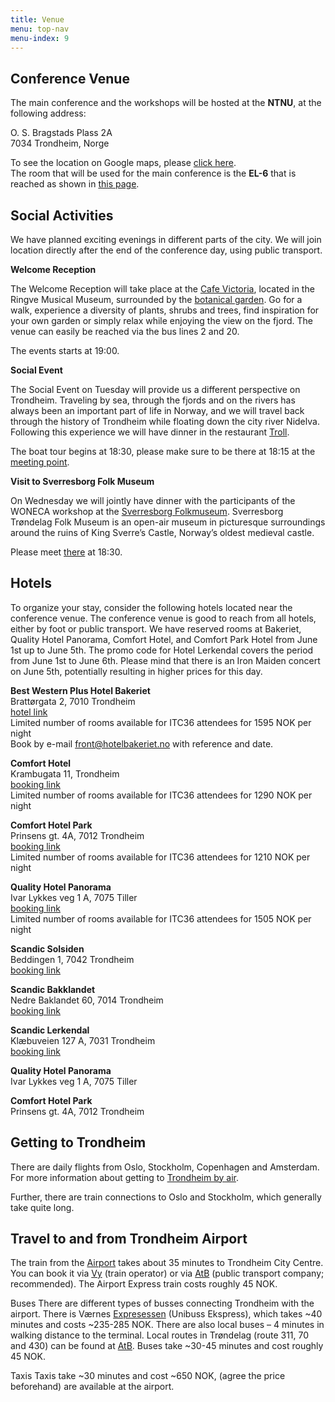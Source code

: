 ```yaml
---
title: Venue
menu: top-nav
menu-index: 9
---
```

## Conference Venue

The main conference and the workshops will be hosted at the **NTNU**, at the following address:

O. S. Bragstads Plass 2A<br>
7034 Trondheim, Norge<br>

To see the location on Google maps, please [click here](https://maps.app.goo.gl/CpEXxP13skSQFiZX6).<br>
The room that will be used for the main conference is the **EL-6** that is reached as shown in [this page](https://link.mazemap.com/k7xOFcei).<br> 


## Social Activities

We have planned exciting evenings in different parts of the city. We will join location directly after the end of the conference day, using public transport.

**Welcome Reception**<br>

The Welcome Reception will take place at the [Cafe Victoria](https://ringve.no/en/caf-victoria), located in the Ringve Musical Museum, surrounded by the [botanical garden](https://www.ntnu.edu/museum/ringve-botanical-garden). Go for a walk, experience a diversity of plants, shrubs and trees, find inspiration for your own garden or simply relax while enjoying the view on the fjord. The venue can easily be reached via the bus lines 2 and 20.

The events starts at 19:00.

**Social Event**<br>

The Social Event on Tuesday will provide us a different perspective on Trondheim. Traveling by sea, through the fjords and on the rivers has always been an important part of life in Norway, and we will travel back through the history of Trondheim while floating down the city river Nidelva. Following this experience we will have dinner in the restaurant [Troll](https://trollrestaurant.no/).

The boat tour begins at 18:30, please make sure to be there at 18:15 at the [meeting point](https://www.google.com/maps/place/Ravnkloa,+Trondheim/@63.4339066,10.3901093,788m/data=!3m2!1e3!4b1!4m6!3m5!1s0x466d319ca85ff08b:0x6841bc7cf356390b!8m2!3d63.4337736!4d10.3923333!16s%2Fg%2F11c3q4gvj_?entry=ttu&g_ep=EgoyMDI1MDUyNy4wIKXMDSoASAFQAw%3D%3D).

**Visit to Sverresborg Folk Museum**<br>

On Wednesday we will jointly have dinner with the participants of the WONECA workshop at the [Sverresborg Folkmuseum](https://sverresborg.no/en). Sverresborg Trøndelag Folk Museum is an open-air museum in picturesque surroundings around the ruins of King Sverre’s Castle, Norway’s oldest medieval castle.  

Please meet [there](https://www.google.com/maps/place/Sverresborg+Tr%C3%B8ndelag+Folk+Museum/@63.4211886,10.3543271,394m/data=!3m1!1e3!4m14!1m7!3m6!1s0x466d3218c527b4a3:0x2b338c80c9d887c0!2sSverresborg+Tr%C3%B8ndelag+Folk+Museum!8m2!3d63.4211886!4d10.356902!16s%2Fg%2F122n0f9k!3m5!1s0x466d3218c527b4a3:0x2b338c80c9d887c0!8m2!3d63.4211886!4d10.356902!16s%2Fg%2F122n0f9k?entry=ttu&g_ep=EgoyMDI1MDUyNy4wIKXMDSoASAFQAw%3D%3D) at 18:30.


## Hotels

To organize your stay, consider the following hotels located near the conference venue. The conference venue is good to reach from all hotels, either by foot or public transport. We have reserved rooms at Bakeriet, Quality Hotel Panorama, Comfort Hotel, and Comfort Park Hotel from June 1st up to June 5th. The promo code for Hotel Lerkendal covers the period from June 1st to June 6th. Please mind that there is an Iron Maiden concert on June 5th, potentially resulting in higher prices for this day. 

**Best Western Plus Hotel Bakeriet**<br>
Brattørgata 2, 7010 Trondheim <br>
[hotel link](https://www.hotelbakeriet.com/)<br>
Limited number of rooms available for ITC36 attendees for 1595 NOK per night <br>
Book by e-mail front@hotelbakeriet.no with reference and date.


**Comfort Hotel**<br>
Krambugata 11, Trondheim<br>
[booking link](https://app.mews.com/distributor/17f7f66e-ce62-4b2b-b5a6-afe300c6a325?mewsAvailabilityBlockId=59572c35-c7ca-4175-8950-b27700cab3d1&mewsStart=2025-06-01&mewsEnd=2025-06-05)<br>
Limited number of rooms available for ITC36 attendees for 1290 NOK per night <br>

**Comfort Hotel Park**<br>
Prinsens gt. 4A, 7012 Trondheim<br>
[booking link](https://app.mews.com/distributor/2de91a52-f190-4e33-8146-b08101323f8c?mewsAvailabilityBlockId=e8d1235b-58aa-46b9-a34b-b26f00bef1cb&mewsStart=2025-06-01&mewsEnd=2025-06-05)<br>
Limited number of rooms available for ITC36 attendees for 1210 NOK per night <br>

**Quality Hotel Panorama**<br>
Ivar Lykkes veg 1 A, 7075 Tiller<br>
[booking link](https://app.mews.com/distributor/36851ee6-af58-4371-8987-b099015ff343?mewsAvailabilityBlockId=aa881302-7d82-4f6a-80d0-b26d00f47023&mewsStart=2025-06-01&mewsEnd=2025-06-05)<br>
Limited number of rooms available for ITC36 attendees for 1505 NOK per night <br>

**Scandic Solsiden**<br>
Beddingen 1, 7042 Trondheim<br>
[booking link](https://www.scandichotels.com/hotelreservation/select-rate?hotel=771&fromDate=2025-06-1&toDate=2025-06-5&room%5b0%5d.adults=1&bookingCode=PROMO10B)<br>

**Scandic Bakklandet**<br>
Nedre Baklandet 60, 7014 Trondheim<br>
[booking link](https://www.scandichotels.com/hotelreservation/select-rate?hotel=320&fromDate=2025-06-1&toDate=2025-06-5&room%5b0%5d.adults=1&bookingCode=PROMO10B)<br>

**Scandic Lerkendal**<br>
Klæbuveien 127 A, 7031 Trondheim<br>
[booking link](https://www.scandichotels.com/hotelreservation/select-rate?hotel=764&fromDate=2025-06-1&toDate=2025-06-5&room%5b0%5d.adults=1&bookingCode=PROMO10B)<br>

**Quality Hotel Panorama**<br>
Ivar Lykkes veg 1 A, 7075 Tiller<br>


**Comfort Hotel Park**<br>
Prinsens gt. 4A, 7012 Trondheim<br>


## Getting to Trondheim

There are daily flights from Oslo, Stockholm, Copenhagen and Amsterdam. For more information about getting to [Trondheim by air](https://visittrondheim.no/en/how-to-get-here/by-air/).

Further, there are train connections to Oslo and Stockholm, which generally take quite long.


## Travel to and from Trondheim Airport

The train from the [Airport](https://avinor.no/en/airport/trondheim-airport/to-and-from-the-airport/bus-train-and-taxi/train) takes about 35 minutes to Trondheim City Centre. You can book it via [Vy](https://www.vy.no/en) (train operator) or via [AtB](https://www.atb.no/en/ticket/) (public transport company; recommended). The Airport Express train costs roughly 45 NOK.

Buses
There are different types of busses connecting Trondheim with the airport. There is Værnes [Expresessen](https://www.vaernesekspressen.no/) (Unibuss Ekspress), which takes ~40 minutes and costs ~235-285 NOK. There are also local buses – 4 minutes in walking distance to the terminal. Local routes in Trøndelag (route 311, 70 and 430) can be found at [AtB](https://www.atb.no/en/ticket/). Buses take ~30-45 minutes and cost roughly 45 NOK.

Taxis
Taxis take ~30 minutes and cost ~650 NOK, (agree the price beforehand) are available at the airport.

